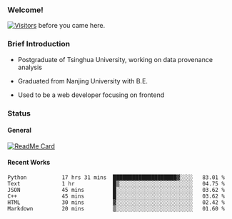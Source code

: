 ### Welcome!

[![Visitors](https://visitor-badge.laobi.icu/badge?page_id=HermitSun.HermitSun)]() before you came here.

### Brief Introduction

- Postgraduate of Tsinghua University, working on data provenance analysis

- Graduated from Nanjing University with B.E.

- Used to be a web developer focusing on frontend

### Status

#### General

[![ReadMe Card](https://github-readme-stats.hermitsun.vercel.app/api?username=HermitSun&count_private=true&show_icons=true)]()

#### Recent Works

<!--START_SECTION:waka-->

```text
Python           17 hrs 31 mins  ████████████████████▓░░░░   83.01 %
Text             1 hr            █▒░░░░░░░░░░░░░░░░░░░░░░░   04.75 %
JSON             45 mins         █░░░░░░░░░░░░░░░░░░░░░░░░   03.62 %
C++              45 mins         █░░░░░░░░░░░░░░░░░░░░░░░░   03.62 %
HTML             30 mins         ▓░░░░░░░░░░░░░░░░░░░░░░░░   02.42 %
Markdown         20 mins         ▒░░░░░░░░░░░░░░░░░░░░░░░░   01.60 %
```

<!--END_SECTION:waka-->

